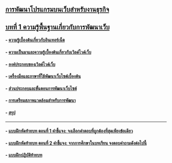 ## [การพัฒนาโปรแกรมบนเว็บสำหรับงานธุรกิจ](../README.md)
## [บทที่ 1 ความรู้พื้นฐานเกี่ยวกับการพัฒนาเว็บ](README.md)
#### - [ความรู้เบื้องต้นเกี่ยวกับอินเทอร์เน็ต](0101.md)
#### - [ความเป็นมาและความรู้เบื้องต้นเกี่ยวกับเวิลด์ไวด์เว็บ](0102.md)	
#### - [องค์ประกอบของเวิลด์ไวด์เว็บ](0103.md)
#### - [เครื่องมือและภาษาที่ใช้พัฒนาเว็บไซต์เบื้องต้น](0104.md)
#### - [ส่วนประกอบและขั้นตอนการพัฒนาเว็บไซต์](0105.md)
#### - [การเตรียมสภาพแวดล้อมสำหรับการพัฒนา](0106.md)
#### - [สรุป](0110.md)
---
#### - [แบบฝึกหัดท้ายบท ตอนที่ 1 คำชี้แจง: จงเลือกคำตอบที่ถูกต้องที่สุดเพียงข้อเดียว](0130.md)
#### - [แบบฝึกหัดท้ายบท ตอนที่ 2 คำชี้แจง: จากการศึกษาในบทเรียน จงตอบคำถามดังต่อไปนี้](0150.md)
#### - [แบบฝึกปฏิบัติท้ายบท](0170.md)
